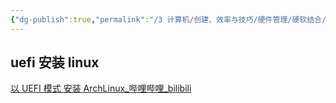 ```yaml
---
{"dg-publish":true,"permalink":"/3 计算机/创建、效率与技巧/硬件管理/硬软结合/系统安装/linux系统安装/","title":"linux系统安装"}
---
```



## uefi 安装 linux
[以 UEFI 模式 安装 ArchLinux\_哔哩哔哩\_bilibili](https://www.bilibili.com/video/BV1a84y1o7ob/?buvid=XY630CE669F34078F341989B1EE06E60B0127&is_story_h5=false&mid=g8UDjEqHIS5oCexxb9oAEQ%3D%3D&p=1&plat_id=116&share_from=ugc&share_medium=android&share_plat=android&share_session_id=8152104c-e287-45cd-bfd0-3c03d28bedad&share_source=COPY&share_tag=s_i&timestamp=1692462571&unique_k=uNGKfHD&up_id=619029933)